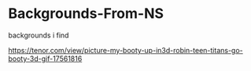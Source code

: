 # Backgrounds-From-NS
backgrounds i find

https://tenor.com/view/picture-my-booty-up-in3d-robin-teen-titans-go-booty-3d-gif-17561816
